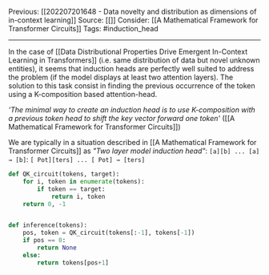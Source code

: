 Previous: [[202207201648 - Data novelty and distribution as dimensions of in-context learning]]
Source: [[]]
Consider: [[A Mathematical Framework for Transformer Circuits]]
Tags: #induction_head 
______________

In the case of [[Data Distributional Properties Drive Emergent In-Context Learning in Transformers]] (i.e. same distribution of data but novel unknown entities), it seems that induction heads are perfectly well suited to address the problem (if the model displays at least two attention layers). The solution to this task consist in finding the previous occurrence of the token using a K-composition based attention-head.

*'The minimal way to create an induction head is to use K-composition with a previous token head to shift the key vector forward one token'* ([[A Mathematical Framework for Transformer Circuits]])

We are typically in a situation described in [[A Mathematical Framework for Transformer Circuits]] as *"Two layer model induction head"*:
`[a][b] ... [a] → [b]`: `[ Pot][ters] ... [ Pot] → [ters]`

```python
def QK_circuit(tokens, target):
	for i, token in enumerate(tokens):
		if token == target:
			return i, token
	return 0, -1


def inference(tokens):
	pos, token = QK_circuit(tokens[:-1], tokens[-1])
	if pos == 0:
		return None
	else:
		return tokens[pos+1]
```
